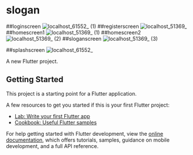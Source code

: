 # slogan
##loginscreen
![localhost_61552_ (1)](https://user-images.githubusercontent.com/113667646/219611104-b40f2ed3-52fd-4d3e-90eb-f5ba7924a358.png)
##registerscreen
![localhost_51369_](https://user-images.githubusercontent.com/113667646/219611126-3774ded2-fb25-45b6-83ad-46f452ddeaf4.png)
##homescreen1
![localhost_51369_ (1)](https://user-images.githubusercontent.com/113667646/219611133-e0b8b548-dfa6-4130-bac3-a2dbe7491ca2.png)
##homescreen2
![localhost_51369_ (2)](https://user-images.githubusercontent.com/113667646/219611139-4bf17a44-c641-4451-b27d-81fc80860be9.png)
##sloganscreen
![localhost_51369_ (3)](https://user-images.githubusercontent.com/113667646/219611148-d31fc94e-0d61-46c3-8e04-327704ddbb95.png)

##splashscreen
![localhost_61552_](https://user-images.githubusercontent.com/113667646/219611153-8afacbc3-2fd3-4c2a-9d3f-3b1be4fcc2a4.png)

A new Flutter project.

## Getting Started

This project is a starting point for a Flutter application.

A few resources to get you started if this is your first Flutter project:

- [Lab: Write your first Flutter app](https://docs.flutter.dev/get-started/codelab)
- [Cookbook: Useful Flutter samples](https://docs.flutter.dev/cookbook)

For help getting started with Flutter development, view the
[online documentation](https://docs.flutter.dev/), which offers tutorials,
samples, guidance on mobile development, and a full API reference.
